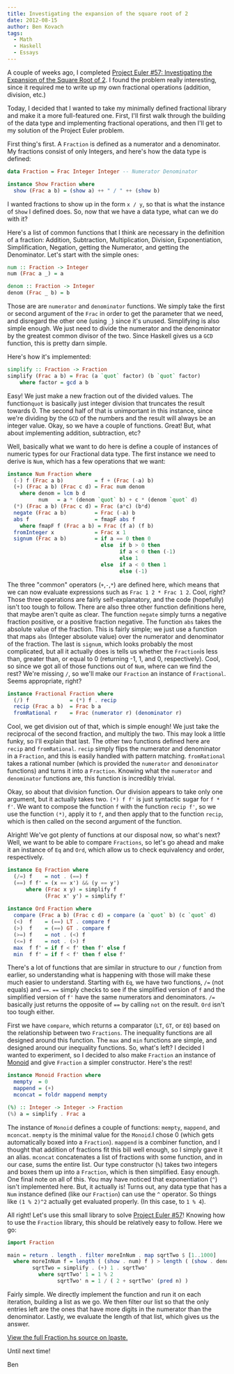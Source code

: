 ```yaml
---
title: Investigating the expansion of the square root of 2
date: 2012-08-15
author: Ben Kovach
tags:
  - Math
  - Haskell
  - Essays
---
```


A couple of weeks ago, I completed [Project Euler \#57: Investigating
the Expansion of the Square Root of
2](http://projecteuler.net/problem=57). I found the problem really
interesting, since it required me to write up my own fractional
operations (addition, division, etc.) 

Today, I decided that I wanted to
take my minimally defined fractional library and make it a more
full-featured one. First, I'll first walk through the building of the
data type and implementing fractional operations, and then I'll get to
my solution of the Project Euler problem. 

First thing's first. A
`Fraction` is defined as a numerator and a denominator. My fractions
consist of only Integers, and here's how the data type is defined:

```haskell
data Fraction = Frac Integer Integer -- Numerator Denominator

instance Show Fraction where
  show (Frac a b) = (show a) ++ " / " ++ (show b)
```
I wanted fractions to show up in the form `x / y`, so that is what the
instance of `Show` I defined does. So, now that we have a data type,
what can we do with it? 

Here's a list of common functions that I think
are necessary in the definition of a fraction: Addition, Subtraction,
Multiplication, Division, Exponentiation, Simplification, Negation,
getting the Numerator, and getting the Denominator. Let's start with the
simple ones:

```haskell
num :: Fraction -> Integer
num (Frac a _) = a

denom :: Fraction -> Integer
denom (Frac _ b) = b
```

Those are are `numerator` and `denominator` functions. We simply
take the first or second argument of the `Frac` in order to get the
parameter that we need, and disregard the other one (using `_`) since
it's unused. Simplifying is also simple enough. We just need to divide
the numerator and the denominator by the greatest common divisor of the
two. Since Haskell gives us a `GCD` function, this is pretty darn
simple. 

Here's how it's implemented:

```haskell
simplify :: Fraction -> Fraction
simplify (Frac a b) = Frac (a `quot` factor) (b `quot` factor)
	where factor = gcd a b
```

Easy! We just make a new fraction out of the divided values. The
function`quot` is basically just integer division that truncates
the result towards 0. The second half of that is unimportant in this
instance, since we're dividing by the `GCD` of the numbers and the
result will always be an integer value. Okay, so we have a couple of
functions. Great! But, what about implementing addition, subtraction,
etc? 

Well, basically what we want to do here is define a couple of
instances of numeric types for our Fractional data type. The first
instance we need to derive is `Num`, which has a few operations that
we want:

```haskell
instance Num Fraction where
  (-) f (Frac a b)          = f + (Frac (-a) b)
  (+) (Frac a b) (Frac c d) = Frac num denom
    where denom = lcm b d
          num   = a * (denom `quot` b) + c * (denom `quot` d)
  (*) (Frac a b) (Frac c d) = Frac (a*c) (b*d)
  negate (Frac a b)         = Frac (-a) b
  abs f                     = fmapF abs f
    where fmapF f (Frac a b) = Frac (f a) (f b)
  fromInteger x             = Frac x 1
  signum (Frac a b)         = if a == 0 then 0
                              else  if b > 0 then
                                    if a < 0 then (-1)
                                    else 1
                              else  if a < 0 then 1
                                    else (-1)
```

The three "common" operators (`+`,`-`,`*`) are defined here, which
means that we can now evaluate expressions such as `Frac 1 2 * Frac 1
2`. Cool, right? Those three operations are fairly self-explanatory,
and the code (hopefully) isn't too tough to follow. There are also three
other function definitions here, that maybe aren't quite as clear. The
function `negate` simply turns a negative fraction positive, or a
positive fraction negative. The function `abs` takes the absolute
value of the fraction. This is fairly simple; we just use a function
that maps `abs` (Integer absolute value) over the numerator and
denominator of the fraction. The last is `signum`, which looks
probably the most complicated, but all it actually does is tells us
whether the `Fraction`is less than, greater than, or equal to 0
(returning -1, 1, and 0, respectively). Cool, so since we got all of
those functions out of `Num`, where can we find the rest? We're
missing `/`, so we'll make our `Fraction` an instance of
`Fractional`. Seems appropriate, right?

```haskell
instance Fractional Fraction where
  (/) f             = (*) f . recip
  recip (Frac a b)  = Frac b a
  fromRational r    = Frac (numerator r) (denominator r)
```

Cool, we get division out of that, which is simple enough! We just take
the reciprocal of the second fraction, and multiply the two. This may
look a little funky, so I'll explain that last. The other two functions
defined here are `recip` and `fromRational`. `recip` simply flips
the numerator and denominator in a `Fraction`, and this is easily
handled with pattern matching. `fromRational` takes a rational number
(which is provided the `numerator` and `denominator` functions) and
turns it into a `Fraction`. Knowing what the `numerator` and
`denominator` functions are, this function is incredibly trivial.

Okay, so about that division function. Our division appears to take only
one argument, but it actually takes two. `(*) f f'` is just syntactic
sugar for `f * f'`. We want to compose the function `f` with the
function `recip f'`, so we use the function `(*)`, apply it to
`f`, and then apply that to the function `recip`, which is then
called on the second argument of the function.

Alright! We've got plenty of functions at our
disposal now, so what's next? Well, we want to be able to compare
`Fractions`, so let's go ahead and make it an instance of `Eq` and
`Ord`, which allow us to check equivalency and order, respectively.

```haskell
instance Eq Fraction where
  (/=) f    = not . (==) f
  (==) f f' = (x == x') && (y == y')
      where (Frac x y) = simplify f
            (Frac x' y') = simplify f'
  
instance Ord Fraction where
  compare (Frac a b) (Frac c d) = compare (a `quot` b) (c `quot` d)
  (<)  f    = (==) LT . compare f
  (>)  f    = (==) GT . compare f
  (>=) f    = not . (<) f
  (<=) f    = not . (>) f
  max  f f' = if f < f' then f' else f
  min  f f' = if f < f' then f else f'
```

There's a lot of functions that are similar in structure to our `/`
function from earlier, so understanding what is happening with those
will make these much easier to understand. Starting with `Eq`, we have
two functions, `/=` (not equals) and `==`. `==` simply checks to
see if the simplified version of `f` and the simplified version of
`f'` have the same numerators and denominators. `/=` basically just
returns the opposite of `==` by calling `not` on the result. `Ord`
isn't too tough either. 

First we have `compare`, which returns a
comparator (`LT`, `GT`, or `EQ`) based on the relationship between
two `Fractions`. The inequality functions are all designed around this
function. The `max` and `min` functions are simple, and designed
around our inequality functions. So, what's left? I decided I wanted to
experiment, so I decided to also make `Fraction` an instance of
[Monoid](http://learnyouahaskell.com/functors-applicative-functors-and-monoids#monoids)
and give `Fraction` a simpler constructor. Here's the rest!

```haskell
instance Monoid Fraction where
  mempty  = 0
  mappend = (+)
  mconcat = foldr mappend mempty

(%) :: Integer -> Integer -> Fraction
(%) a = simplify . Frac a
```

The instance of `Monoid` defines a couple of functions: `mempty`,
`mappend`, and `mconcat`. `mempty` is the minimal value for the
`Monoid`.I chose 0 (which gets automatically boxed into a
`Fraction`). `mappend` is a combiner function, and I thought that
addition of fractions fit this bill well enough, so I simply gave it an
alias. `mconcat` concatenates a list of fractions with some function,
and in our case, sums the entire list. Our type constructor (`%`)
takes two integers and boxes them up into a `Fraction`, which is then
simplified. Easy enough. One final note on all of this. You may have
noticed that exponentiation (`^`) isn't implemented here. But, it
actually is! Turns out, any data type that has a `Num` instance
defined (like our `Fraction`) can use the `^` operator. So things
like `(1 % 2)^2` actually get evaluated properly. (In this case, to
`1 % 4`). 

All right! Let's use this small library to solve [Project Euler
\#57](http://projecteuler.net/problem=57)! Knowing how to use the
`Fraction` library, this should be relatively easy to follow. Here we
go:

```haskell
import Fraction

main = return . length . filter moreInNum . map sqrtTwo $ [1..1000]
  where moreInNum f = length ( (show . num) f ) > length ( (show . denom) f)
        sqrtTwo = simplify . (+) 1 . sqrtTwo'
          where sqrtTwo' 1 = 1 % 2
                sqrtTwo' n = 1 / ( 2 + sqrtTwo' (pred n) )
```

Fairly simple. We directly implement the function and run it on each
iteration, building a list as we go. We then filter our list so that the
only entries left are the ones that have more digits in the numerator
than the denominator. Lastly, we evaluate the length of that list, which
gives us the answer.

[View the full Fraction.hs source on lpaste.](http://lpaste.net/97144)

Until next time!

Ben
